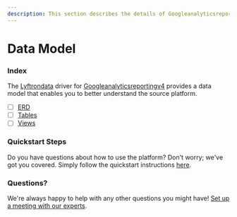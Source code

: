 ```yaml
---
description: This section describes the details of Googleanalyticsreportingv4 ERD, Tables, and Views.
---
```


# Data Model

### Index

The  [Lyftrondata](https://www.lyftrondata.com/) driver for [Googleanalyticsreportingv4](None) provides a data model that enables you to better understand the source platform.

* [ ] [ERD](erd.md)
* [ ] [Tables](tables.md)
* [ ] [Views](views.md)

### Quickstart Steps

Do you have questions about how to use the platform? Don't worry; we've got you covered. Simply follow the quickstart instructions [here](../README.md).


### Questions? <a href="#questions" id="questions"></a>

We're always happy to help with any other questions you might have! [Set up a meeting with our experts](https://www.lyftrondata.com/book-a-meeting/).

